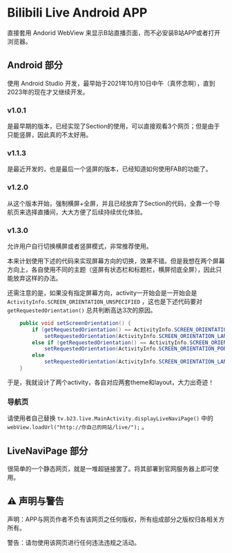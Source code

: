 # Bilibili Live Android APP

直接套用 Andorid WebView 来显示B站直播页面，而不必安装B站APP或者打开浏览器。

## Android 部分

使用 Android Studio 开发，最早始于2021年10月10日中午（真怀念啊），直到2023年的现在才又继续开发。

### v1.0.1

是最早期的版本，已经实现了Section的使用，可以直接观看3个网页；但是由于只能竖屏，因此真的不太好用。

### v1.1.3

是最近开发的，也是最后一个竖屏的版本，已经知道如何使用FAB的功能了。

### v1.2.0

从这个版本开始，强制横屏+全屏，并且已经放弃了Section的代码，全靠一个导航页来选择直播间，大大方便了后续持续优化体验。

### v1.3.0

允许用户自行切换横屏或者竖屏模式，非常推荐使用。

本来计划使用下述的代码来实现屏幕方向的切换，效果不错。但是我想在两个屏幕方向上，各自使用不同的主题（竖屏有状态栏和标题栏，横屏彻底全屏），因此只能放弃这样的办法。

还需注意的是，如果没有指定屏幕方向，activity一开始会是一开始会是 `ActivityInfo.SCREEN_ORIENTATION_UNSPECIFIED` ，这也是下述代码要对 `getRequestedOrientation()` 总共判断高达3次的原因。

```java
    public void setScreenOrientation() {
        if (getRequestedOrientation() == ActivityInfo.SCREEN_ORIENTATION_PORTRAIT)
            setRequestedOrientation(ActivityInfo.SCREEN_ORIENTATION_LANDSCAPE);
        else if (getRequestedOrientation() == ActivityInfo.SCREEN_ORIENTATION_LANDSCAPE)
            setRequestedOrientation(ActivityInfo.SCREEN_ORIENTATION_PORTRAIT);
        else
            setRequestedOrientation(ActivityInfo.SCREEN_ORIENTATION_LANDSCAPE);
    }
```

于是，我就设计了两个activity，各自对应两套theme和layout，大力出奇迹！

### 导航页

请使用者自己替换 `tv.b23.live.MainActivity.displayLiveNaviPage()` 中的 `webView.loadUrl("http://你自己的网站/live/");` 。

## LiveNaviPage 部分

很简单的一个静态网页，就是一堆超链接罢了。将其部署到官网服务器上即可使用。

## ⚠ 声明与警告

声明：APP与网页作者不负有该网页之任何版权，所有组成部分之版权归各相关方所有。

警告：请勿使用该网页进行任何违法违规之活动。

